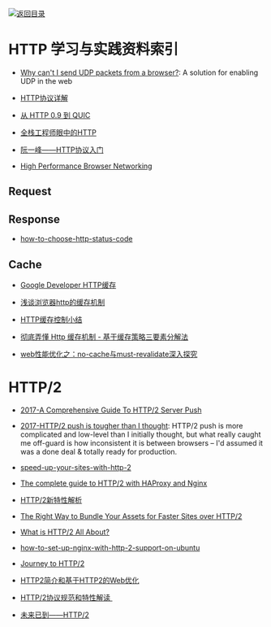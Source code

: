 [![返回目录](https://parg.co/UGo)](https://parg.co/b4z) 





# HTTP 学习与实践资料索引



- [Why can't I send UDP packets from a browser?](http://new.gafferongames.com/post/why_cant_i_send_udp_packets_from_a_browser/): A solution for enabling UDP in the web



- [HTTP协议详解](http://mp.weixin.qq.com/s/27zpNIGhVbx-on9FDs_6dw)


- [从 HTTP 0.9 到 QUIC](https://zhuanlan.zhihu.com/p/23366045)

- [全栈工程师眼中的HTTP](HTTP://www.epubit.com.cn/article/378)

- [阮一峰——HTTP协议入门](HTTP://www.ruanyifeng.com/blog/2016/08/HTTP.html?hmsr=toutiao.io&utm_medium=toutiao.io&utm_source=toutiao.io)

- [High Performance Browser Networking](HTTP://chimera.labs.oreilly.com/books/1230000000545/index.html)




## Request


## Response



- [how-to-choose-http-status-code](http://www.infoq.com/cn/news/2015/12/how-to-choose-http-status-code/)

## Cache




- [Google Developer HTTP缓存](https://developers.google.com/web/fundamentals/performance/optimizing-content-efficiency/http-caching?hl=zh-cn#cache-control-)

- [浅谈浏览器http的缓存机制](http://www.cnblogs.com/vajoy/p/5341664.html)

- [HTTP缓存控制小结](http://www.tuicool.com/articles/URJjAb)

- [彻底弄懂 Http 缓存机制 - 基于缓存策略三要素分解法](http://mp.weixin.qq.com/s/qOMO0LIdA47j3RjhbCWUEQ)

- [web性能优化之：no-cache与must-revalidate深入探究](https://zhuanlan.zhihu.com/p/23281814)




# HTTP/2




- [2017-A Comprehensive Guide To HTTP/2 Server Push](https://www.smashingmagazine.com/2017/04/guide-http2-server-push/)

- [2017-HTTP/2 push is tougher than I thought](https://parg.co/bi4): HTTP/2 push is more complicated and low-level than I initially thought, but what really caught me off-guard is how inconsistent it is between browsers – I'd assumed it was a done deal & totally ready for production.



- [speed-up-your-sites-with-http-2](https://medium.com/@WebdesignerDepot/speed-up-your-sites-with-http-2-f6ee33cef6bd#.yzdpzial0)

- [The complete guide to HTTP/2 with HAProxy and Nginx](http://m12.io/blog/http-2-with-haproxy-and-nginx-guide?utm_source=tuicool&utm_medium=referral)

- [HTTP/2新特性解析](http://io.upyun.com/2015/05/13/http2/?utm_source=tuicool&utm_medium=referral)

- [The Right Way to Bundle Your Assets for Faster Sites over HTTP/2](https://medium.com/@asyncmax/the-right-way-to-bundle-your-assets-for-faster-sites-over-http-2-437c37efe3ff#.512pz6h3y)

- [What is HTTP/2 All About?](https://auth0.com/blog/what-is-http2-all-about/?utm_source=tuicool&utm_medium=referral)

- [how-to-set-up-nginx-with-http-2-support-on-ubuntu](https://www.digitalocean.com/community/tutorials/how-to-set-up-nginx-with-http-2-support-on-ubuntu-16-04)

- [Journey to HTTP/2](http://kamranahmed.info/blog/2016/08/13/http-in-depth/?utm_source=mybridge&utm_medium=email&utm_campaign=read_more)

- [HTTP2简介和基于HTTP2的Web优化](https://github.com/creeperyang/blog/issues/23?hmsr=toutiao.io&utm_medium=toutiao.io&utm_source=toutiao.io)

- [HTTP/2协议规范和特性解读 ](https://taozj.org/201612/http2-spec.html?hmsr=toutiao.io&utm_medium=toutiao.io&utm_source=toutiao.io)

- [未来已到——HTTP/2](https://segmentfault.com/a/1190000007637735)



